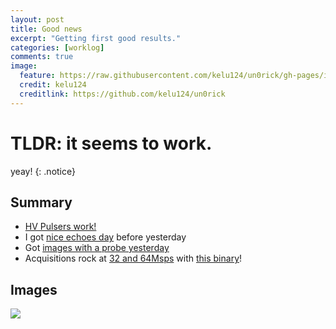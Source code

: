 ```yaml
---
layout: post
title: Good news
excerpt: "Getting first good results."
categories: [worklog]
comments: true
image:
  feature: https://raw.githubusercontent.com/kelu124/un0rick/gh-pages/img/2018-02-27.jpg
  credit: kelu124
  creditlink: https://github.com/kelu124/un0rick
---
```


# __TLDR__: it seems to work.

yeay!
{: .notice}

## Summary 

* [HV Pulsers work!](https://github.com/kelu124/echomods/blob/master/matty/images/hv/PonPoff_test/Readme.md)
* I got [nice echoes day](https://github.com/kelu124/echomods/blob/master/matty/20180224b/Readme.md) before yesterday
* Got [images with a probe yesterday](https://github.com/kelu124/echomods/blob/master/matty/20180225a/Readme.md)
* Acquisitions rock at [32 and 64Msps](https://github.com/kelu124/echomods/blob/master/matty/20180227a/Readme.md) with [this binary](https://github.com/kelu124/echomods/blob/master/matty/prog_flash/dMATTY128WE_inverted20180227.bin)!

## Images

![](https://raw.githubusercontent.com/kelu124/un0rick/gh-pages/img/2018-02-27.jpg)

